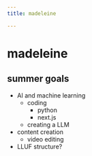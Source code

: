```yaml
---
title: madeleine

---
```


# madeleine

## summer goals 

* AI and machine learning 
    * coding 
        * python 
        * next.js 
    * creating a LLM
* content creation 
    * video editing 
* LLUF structure? 

